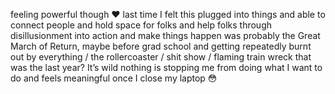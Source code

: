 feeling powerful though ❤️ last time I felt this plugged into things and able to connect people and hold space for folks and help folks through disillusionment into action and make things happen was probably the Great March of Return, maybe before grad school and getting repeatedly burnt out by everything / the rollercoaster / shit show / flaming train wreck that was the last year? It’s wild nothing is stopping me from doing what I want to do and feels meaningful once I close my laptop 😳